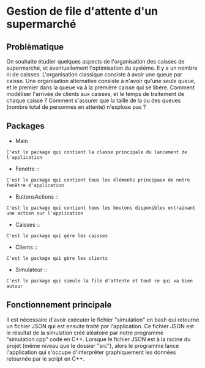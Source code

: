 # Gestion de file d'attente d'un supermarché

## Problèmatique
On souhaite étudier quelques aspects de l'organisation des caisses de supermarché, et éventuellement l'optimisation du système. 
Il y a un nombre ni de caisses.
L'organisation classique consiste à avoir une queue par caisse. Une organisation alternative consiste à n'avoir qu'une seule queue, et le premier dans la queue va à la première caisse qui se libère.         Comment modéliser l'arrivée de clients aux caisses, et le temps de traitement de chaque caisse ?                                  Comment s'assurer que la taille de la ou des queues (nombre total de personnes en attente) n'explose pas ?

## Packages
* Main 
```
C'est le package qui contient la classe principale du lancement de l'application
```

* Fenetre :: 
```
C'est le package qui contient tous les éléments principaux de notre fenêtre d'application
```

* ButtonsActions :: 
```
C'est le package qui contient tous les boutons disponibles entrainant une action sur l'application
```

* Caisses :: 
```
C'est le package qui gère les caisses
```

* Clients :: 
```
C'est le package qui gère les clients
```

* Simulateur :: 
```
C'est le package qui simule la file d'attente et tout ce qui va bien autour
```

## Fonctionnement principale
Il est nécessaire d'avoir exécuter le fichier "simulation" en bash qui retourne un fichier JSON qui est ensuite traité par l'application. Ce fichier JSON est le résultat de la simulation créé aléatoire par notre programme "simulation.cpp" codé en C++.
Lorsque le fichier JSON est à la racine du projet (même niveau que le dossier "src"), alors le programme lance l'application qui s'occupe d'interprêter graphiquement les données retournée par le script en C++.

